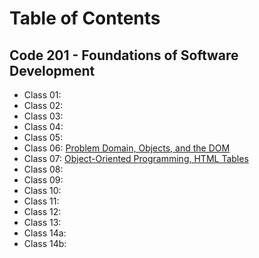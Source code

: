 # Table of Contents

## Code 201 - Foundations of Software Development
- Class 01: []()
- Class 02: []()
- Class 03: []()
- Class 04: []()
- Class 05: []()
- Class 06: [Problem Domain, Objects, and the DOM](/class-06)
- Class 07: [Object-Oriented Programming, HTML Tables](/class-07)
- Class 08: []()
- Class 09: []()
- Class 10: []()
- Class 11: []()
- Class 12: []()
- Class 13: []()
- Class 14a: []()
- Class 14b: []()

